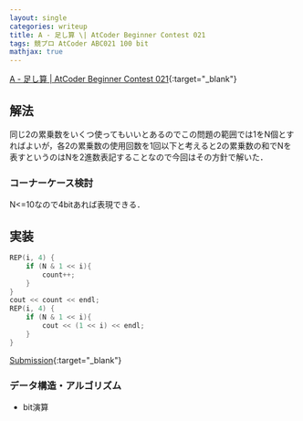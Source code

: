 ```yaml
---
layout: single
categories: writeup
title: A - 足し算 \| AtCoder Beginner Contest 021
tags: 競プロ AtCoder ABC021 100 bit
mathjax: true
---
```


[A - 足し算 \| AtCoder Beginner Contest 021](https://beta.atcoder.jp/contests/abc021/tasks/abc021_a){:target="_blank"}

## 解法
同じ2の累乗数をいくつ使ってもいいとあるのでこの問題の範囲では1をN個とすればよいが，各2の累乗数の使用回数を1回以下と考えると2の累乗数の和でNを表すというのはNを2進数表記することなので今回はその方針で解いた．

### コーナーケース検討
N<=10なので4bitあれば表現できる．

## 実装
```cpp
REP(i, 4) {
    if (N & 1 << i){
        count++;
    }
}
cout << count << endl;
REP(i, 4) {
    if (N & 1 << i){
        cout << (1 << i) << endl;
    }
}
```
[Submission](https://beta.atcoder.jp/contests/abc021/submissions/3057986){:target="_blank"}

### データ構造・アルゴリズム
- bit演算